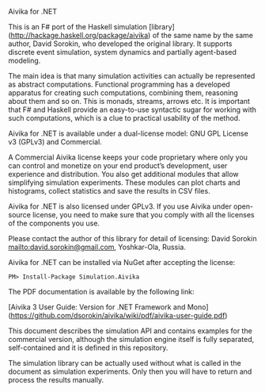 Aivika for .NET 

This is an F# port of the Haskell simulation [library] (http://hackage.haskell.org/package/aivika)
of the same name by the same author, David Sorokin, who developed
the original library. It supports discrete event simulation, system
dynamics and partially agent-based modeling. 

The main idea is that many simulation activities can actually be 
represented as abstract computations. Functional programming has 
a developed apparatus for creating such computations, combining them, 
reasoning about them and so on. This is monads, streams, arrows etc. 
It is important that F# and Haskell provide an easy-to-use syntactic 
sugar for working with such computations, which is a clue to practical 
usability of the method.

Aivika for .NET is available under a dual-license model: GNU GPL License v3 
(GPLv3) and Commercial.

A Commercial Aivika license keeps your code proprietary where only you can
control and monetize on your end product’s development, user experience 
and distribution. You also get additional modules that allow simplifying 
simulation experiments. These modules can plot charts and histograms, 
collect statistics and save the results in CSV files.

Aivika for .NET is also licensed under GPLv3. If you use Aivika under 
open-source license, you need to make sure that you comply with all 
the licenses of the components you use.

Please contact the author of this library for detail of licensing:
David Sorokin <mailto:david.sorokin@gmail.com>, Yoshkar-Ola, Russia.

Aivika for .NET can be installed via NuGet after accepting the license:

`PM> Install-Package Simulation.Aivika`

The PDF documentation is available by the following link:

[Aivika 3 User Guide: Version for .NET Framework and Mono] (https://github.com/dsorokin/aivika/wiki/pdf/aivika-user-guide.pdf)

This document describes the simulation API and contains examples for
the commercial version, although the simulation engine itself
is fully separated, self-contained and it is defined in this repository.

The simulation library can be actually used without what is called
in the document as simulation experiments. Only then you will have
to return and process the results manually.
